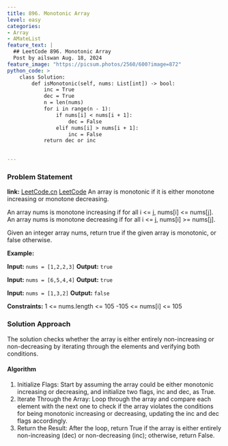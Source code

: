 ```yaml
---
title: 896. Monotonic Array
level: easy
categories:
- Array
- AMateList
feature_text: |
  ## LeetCode 896. Monotonic Array
  Post by ailswan Aug. 18, 2024
feature_image: "https://picsum.photos/2560/600?image=872"
python_code: >
    class Solution:
        def isMonotonic(self, nums: List[int]) -> bool:
            inc = True
            dec = True
            n = len(nums)
            for i in range(n - 1):
                if nums[i] < nums[i + 1]:
                    dec = False
                elif nums[i] > nums[i + 1]:
                    inc = False
            return dec or inc
        

---
```


### Problem Statement
**link:**
[LeetCode.cn](https://leetcode.cn/problems//monotonic-array/)
[LeetCode](https://leetcode.com//monotonic-array/)
An array is monotonic if it is either monotone increasing or monotone decreasing.

An array nums is monotone increasing if for all i <= j, nums[i] <= nums[j]. An array nums is monotone decreasing if for all i <= j, nums[i] >= nums[j].

Given an integer array nums, return true if the given array is monotonic, or false otherwise.

**Example:**

**Input:** `nums = [1,2,2,3]`
**Output:** `true`

**Input:** `nums = [6,5,4,4]`
**Output:** `true`

**Input:** `nums = [1,3,2]`
**Output:** `false`

**Constraints:**
1 <= nums.length <= 105
-105 <= nums[i] <= 105
 
### Solution Approach
The solution checks whether the array is either entirely non-increasing or non-decreasing by iterating through the elements and verifying both conditions.

#### Algorithm
1. Initialize Flags: Start by assuming the array could be either monotonic increasing or decreasing, and initialize two flags, inc and dec, as True.
2. Iterate Through the Array: Loop through the array and compare each element with the next one to check if the array violates the conditions for being monotonic increasing or decreasing, updating the inc and dec flags accordingly.
3. Return the Result: After the loop, return True if the array is either entirely non-increasing (dec) or non-decreasing (inc); otherwise, return False.
